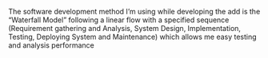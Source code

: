 The software development method I’m using while developing the add is the “Waterfall Model” following a linear flow with a specified sequence (Requirement gathering and Analysis, System Design, Implementation, Testing, Deploying System and Maintenance) which allows me easy testing and analysis performance
